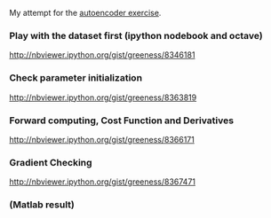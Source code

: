 My attempt for the [autoencoder exercise](http://deeplearning.stanford.edu/wiki/index.php/Exercise:Sparse_Autoencoder).

### Play with the dataset first (ipython nodebook and octave)

http://nbviewer.ipython.org/gist/greeness/8346181


### Check parameter initialization
http://nbviewer.ipython.org/gist/greeness/8363819

### Forward computing, Cost Function and Derivatives
http://nbviewer.ipython.org/gist/greeness/8366171

### Gradient Checking
http://nbviewer.ipython.org/gist/greeness/8367471

###  (Matlab result)
